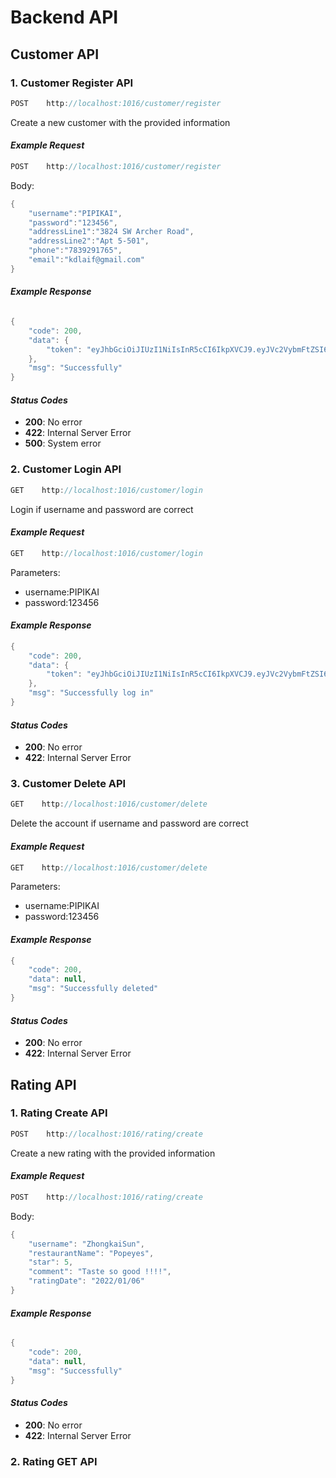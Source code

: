 # Backend API
## Customer API

### 1. Customer Register API

```java
POST    http://localhost:1016/customer/register
```
Create a new customer with the provided information

#### *Example Request*
```java
POST    http://localhost:1016/customer/register
```
Body:
```java
{
    "username":"PIPIKAI",
    "password":"123456",
    "addressLine1":"3824 SW Archer Road",
    "addressLine2":"Apt 5-501",
    "phone":"7839291765",
    "email":"kdlaif@gmail.com"
}
```
#### *Example Response*

```java

{
    "code": 200,
    "data": {
        "token": "eyJhbGciOiJIUzI1NiIsInR5cCI6IkpXVCJ9.eyJVc2VybmFtZSI6IlN1blpob25nazIyMmFpIiwiZXhwIjoxNjQ2ODU4Njk4LCJpYXQiOjE2NDYyNTM4OTgsImlzcyI6IkdhaW5EYXNoLnRlY2giLCJzdWIiOiJjdXN0b21lciB0b2tlbiJ9.MG6d-gA_FzW2afuqxDXUdGuJY69AiYnE5cizLoRNVp0"
    },
    "msg": "Successfully"
}

```


#### *Status Codes*

- **200**: No error
- **422**: Internal Server Error
- **500**: System error


### 2. Customer Login API

```java
GET    http://localhost:1016/customer/login
```

Login if username and password are correct

#### *Example Request*

```java
GET    http://localhost:1016/customer/login
```

Parameters:

- username:PIPIKAI
- password:123456

#### *Example Response*

```java
{
    "code": 200,
    "data": {
        "token": "eyJhbGciOiJIUzI1NiIsInR5cCI6IkpXVCJ9.eyJVc2VybmFtZSI6Ilpob25na2FpU3VuIiwiZXhwIjoxNjQ2ODU5MzI2LCJpYXQiOjE2NDYyNTQ1MjYsImlzcyI6IkdhaW5EYXNoLnRlY2giLCJzdWIiOiJjdXN0b21lciB0b2tlbiJ9.fxlfySWO7evdcKNxzvm_LulnMs_qGYdgOzGYtefM9Ro"
    },
    "msg": "Successfully log in"
}
```

#### *Status Codes*

- **200**: No error
- **422**: Internal Server Error

### 3. Customer Delete API

```java
GET    http://localhost:1016/customer/delete
```

Delete the account if username and password are correct

#### *Example Request*

```java
GET    http://localhost:1016/customer/delete
```

Parameters:

- username:PIPIKAI
- password:123456

#### *Example Response*

```java
{
    "code": 200,
    "data": null,
    "msg": "Successfully deleted"
}
```

#### *Status Codes*

- **200**: No error
- **422**: Internal Server Error

## Rating API

### 1. Rating Create API

```java
POST    http://localhost:1016/rating/create
```
Create a new rating with the provided information

#### *Example Request*
```java
POST    http://localhost:1016/rating/create
```
Body:
```java
{
    "username": "ZhongkaiSun",
    "restaurantName": "Popeyes",
    "star": 5,
    "comment": "Taste so good !!!!",
    "ratingDate": "2022/01/06"
}
```
#### *Example Response*

```java

{
    "code": 200,
    "data": null,
    "msg": "Successfully"
}

```

#### *Status Codes*

- **200**: No error
- **422**: Internal Server Error

### 2. Rating GET API


